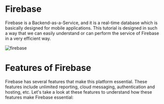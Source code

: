 
# Firebase

Firebase is a Backend-as-a-Service, and it is a real-time database which is basically designed for mobile applications. This tutorial is designed in such a way that we can easily understand or can perform the service of Firebase in a very efficient way.

![firebase](https://user-images.githubusercontent.com/51777024/89666430-f9f00580-d8f7-11ea-813d-9041762d6a63.png)

# Features of Firebase

Firebase has several features that make this platform essential. These features include unlimited reporting, cloud messaging, authentication and hosting, etc. Let's take a look at these features to understand how these features make Firebase essential:
